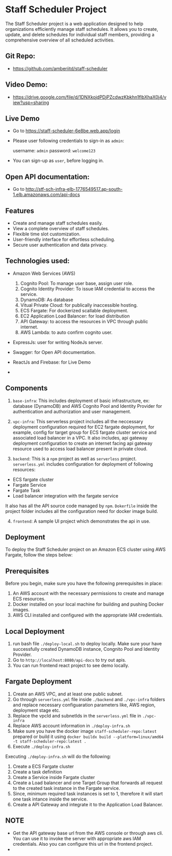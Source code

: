 # Staff Scheduler Project

The Staff Scheduler project is a web application designed to help organizations efficiently manage staff schedules. It allows you to create, update, and delete schedules for individual staff members, providing a comprehensive overview of all scheduled activities.

## Git Repo: 
- https://github.com/amberiitd/staff-scheduler

## Video Demo: 

- https://drive.google.com/file/d/1DNXkojdPDjPZcdwzKbkhn1flbXhaX0j4/view?usp=sharing

## Live Demo
- Go to https://staff-scheduler-6e8be.web.app/login 
- Please user following credentials to sign-in as `admin`:

  username: `admin`
  password: `welcome123`

- You can sign-up as `user`, before logging in.

## Open API documentation:

- Go to http://stf-sch-infra-elb-1776549517.ap-south-1.elb.amazonaws.com/api-docs


## Features

- Create and manage staff schedules easily.
- View a complete overview of staff schedules.
- Flexible time slot customization.
- User-friendly interface for effortless scheduling.
- Secure user authentication and data privacy.

## Technologies used:

- Amazon Web Services (AWS)

  1. Cognito Pool: To manage user base, assign user role.
  2. Cognito Identity Provider: To issue IAM credential to access the service.
  3. DynamoDB: As database
  4. Vitual Private Cloud: for publically inaccessible hosting.
  5. ECS Fargate: For dockerized scallable deployment.
  6. EC2 Application Load Balancer: for load distribution
  7. API Gateway: to access the resources in VPC through public internet.
  8. AWS Lambda: to auto confirm cognito user.

- ExpressJs: user for writing NodeJs server.
- Swagger: for Open API documentation.
- ReactJs and Firebase: for Live Demo
- 

## Components

1. `base-infra`: This includes deployment of basic infrastructure, ex: database (DynamoDB) and AWS Cognito Pool and Identity Provider for authentication and authorization and user management.

2. `vpc-infra`: This serverless project includes all the neccessary deployment configuration required for EC2 fargate deployment, for example, config for target group for ECS fargate cluster service and associated load balancer in a VPC. It also includes, api gateway deployment configuration to create an internet facing api gateway resource used to access load balancer present in private cloud.

3. `backend`: This is a `npm` project as well as `serverless` project. `serverless.yml` includes configuration for deployment of following resources:
  - ECS fargate cluster
  - Fargate Service
  - Fargate Task
  - Load balancer integration with the fargate service

  It also has all the API source code managed by `npm`. `Dokerfile` inside the project folder includes all the configuration need for docker image build.

4. `frontend`: A sample UI project which demonstrates the api in use.

## Deployment

To deploy the Staff Scheduler project on an Amazon ECS cluster using AWS Fargate, follow the steps below:

## Prerequisites

Before you begin, make sure you have the following prerequisites in place:

1. An AWS account with the necessary permissions to create and manage ECS resources.
2. Docker installed on your local machine for building and pushing Docker images.
3. AWS CLI installed and configured with the appropriate IAM credentials.

## Local Deployment

1. run bash file `./deploy-local.sh` to deploy locally. Make sure your have successfully created DynamoDB instance, Congnito Pool and Identity Provider.
2. Go to `http://localhost:8080/api-docs` to try out apis.
2. You can run frontend react project to see demo locally.


## Fargate Deployment

1. Create an AWS VPC, and at least one public subnet.
2. Go through `serverless.yml` file inside `./backend` and `./vpc-infra` folders and replace necessary configuaration parameters like, AWS region, deployment stage etc.
3. Replace the vpcId and subnetIds in the `serverless.yml` file in `./vpc-infra`
4. Replace AWS account information in `./deploy-infra.sh`
5. Make sure you have the docker image `staff-scheduler-repo:latest` prepared or build it using `docker buildx build --platform=linux/amd64 -t staff-scheduler-repo:latest .`
6. Execute `./deploy-infra.sh`

Executing `./deploy-infra.sh` will do the following:

1. Create a ECS Fargate cluster
2. Create a task definition
3. Create a Service inside Fargate cluster
4. Create a Load balancer and one Target Group that forwards all request to the created task instance in the Fargate service.
5. Since, minimum required task instances is set to 1, therefore it will start one task intance inside the service.
6. Create a API Gateway and integrate it to the Application Load Balancer.

## NOTE

- Get the API gateway base url from the AWS console or through aws cli. You can use it to invoke the server with appropriate aws IAM credentials. Also you can configure this url in the frontend project.
- 









    

